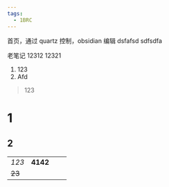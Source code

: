 ```yaml
---
tags:
  - 1BRC
---
```


首页，通过 quartz 控制，obsidian 编辑
dsfafsd
sdfsdfa

老笔记 12312
12321
1. 123
2. Afd
> 123

# 1
## 2

|  |  |  |  |
| ---- | ---- | ---- | ---- |
| *123* | **4142** |  |  |
| ~~23~~ |  |  |  |
